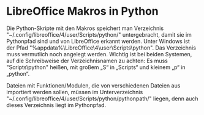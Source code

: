 # LibreOffice Makros in Python

Die Python-Skripte mit den Makros speichert man Verzeichnis "~/.config/libreoffice/4/user/Scripts/python/" untergebracht, damit sie im Pythonpfad sind und von LibreOffice erkannt werden. Unter Windows ist der Pfad "%appdata%\LibreOffice\4\user\Scripts\python". Das Verzeichnis muss vermutlich noch angelegt werden. Wichtig ist bei beiden Systemen, auf die Schreibweise der Verzeichnisnamen zu achten: Es muss "Scripts\python" heißen, mit großem „S“ in „Scripts“ und kleinem „p“ in „python“.

Dateien mit Funktionen/Modulen, die von verschiedenen Dateien aus importiert werden sollen, müssen im Unterverzeichnis "~/.config/libreoffice/4/user/Scripts/python/pythonpath/" liegen, denn auch dieses Verzeichnis liegt im Pythonpfad.
